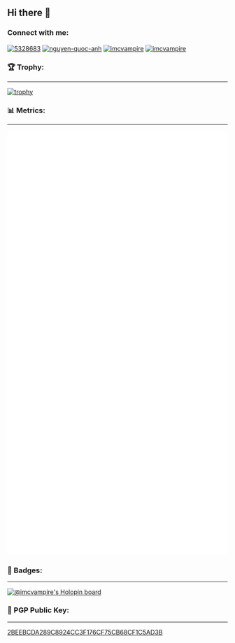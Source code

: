 ## Hi there 👋

### Connect with me:
<p align="left">
<a href="https://stackoverflow.com/users/5328683" target="blank"><img align="center" src="https://raw.githubusercontent.com/rahuldkjain/github-profile-readme-generator/master/src/images/icons/Social/stack-overflow.svg" alt="5328683" height="30" width="40" /></a>
<a href="https://linkedin.com/in/nguyen-quoc-anh" target="blank"><img align="center" src="https://raw.githubusercontent.com/rahuldkjain/github-profile-readme-generator/master/src/images/icons/Social/linked-in-alt.svg" alt="nguyen-quoc-anh" height="30" width="40" /></a>
<a href="https://dev.to/imcvampire" target="blank"><img align="center" src="https://raw.githubusercontent.com/rahuldkjain/github-profile-readme-generator/master/src/images/icons/Social/devto.svg" alt="imcvampire" height="30" width="40" /></a>
<a href="https://www.leetcode.com/imcvampire" target="blank"><img align="center" src="https://raw.githubusercontent.com/rahuldkjain/github-profile-readme-generator/master/src/images/icons/Social/leet-code.svg" alt="imcvampire" height="30" width="40" /></a>
</p>

### 🏆 Trophy:
---
[![trophy](https://github-profile-trophy.vercel.app/?username=imcvampire&theme=gruvbox&no-frame=true&no-bg=true)](https://github.com/ryo-ma/github-profile-trophy)

### 📊 Metrics:
---
![Metrics](/github-metrics.svg)

### 📛 Badges:
---

[![@imcvampire's Holopin board](https://holopin.io/api/user/board?user=imcvampire)](https://holopin.io/@imcvampire)

### 🔑 PGP Public Key:
---
[2BEEBCDA289C8924CC3F176CF75CB68CF1C5AD3B](https://keys.openpgp.org/vks/v1/by-fingerprint/2BEEBCDA289C8924CC3F176CF75CB68CF1C5AD3B)
